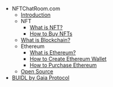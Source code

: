 - NFTChatRoom.com
  - [Introduction](introduction.md)
  - NFT
    - [What is NFT?](nft/nft.md)
    - [How to Buy NFTs](nft/buy-nft.md)
  - [What is Blockchain?](blockchain.md)
  - Ethereum
    - [What is Ethereum?](ethereum/ethereum.md)
    - [How to Create Ethereum Wallet](ethereum/create-wallet.md)
    - [How to Purchase Ethereum](ethereum/buy-ethereum.md)
  - [Open Source](opensource.md)
- [BUIDL by Gaia Protocol](gaiaprotocol.md)
